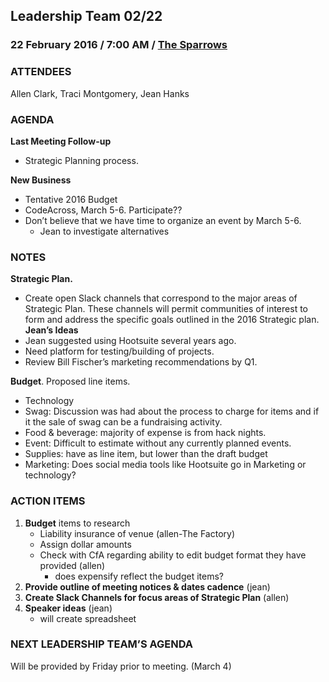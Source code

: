 ## Leadership Team 02/22
### 22 February 2016 / 7:00 AM / [The Sparrows](http://www.thesparrowsgr.com) 


### ATTENDEES
Allen Clark, Traci Montgomery, Jean Hanks
### AGENDA
**Last Meeting Follow-up**
- Strategic Planning process. 

**New Business**
- Tentative 2016 Budget
- CodeAcross, March 5-6. Participate??
- Don’t believe that we have time to organize an event by March 5-6.
	- Jean to investigate alternatives

### NOTES

**Strategic Plan.**
- Create open Slack channels that correspond to the major areas of Strategic Plan. These channels will permit communities of interest to form and address the specific goals outlined in the 2016 Strategic plan.
**Jean’s Ideas**
- Jean suggested using Hootsuite several years ago. 
- Need platform for testing/building of projects.
- Review Bill Fischer’s marketing recommendations by Q1.

**Budget**. Proposed line items. 
- Technology
- Swag: Discussion was had about the process to charge for items and if it the sale of swag can be a fundraising activity.
- Food & beverage: majority of expense is from hack nights.
- Event: Difficult to estimate without any currently planned events.
- Supplies: have as line item, but lower than the draft budget
- Marketing: Does social media tools like Hootsuite go in Marketing or technology?

### ACTION ITEMS
1. **Budget** items to research
	- Liability insurance of venue (allen-The Factory)
	- Assign dollar amounts 
	- Check with CfA regarding ability to edit budget format they have provided (allen)
		- does expensify reflect the budget items?
2. **Provide outline of meeting notices & dates cadence** (jean)
3. **Create Slack Channels for focus areas of Strategic Plan** (allen)
4. **Speaker ideas** (jean)
	- will create spreadsheet 
  
### NEXT LEADERSHIP TEAM’S AGENDA
Will be provided by Friday prior to meeting. (March 4)

